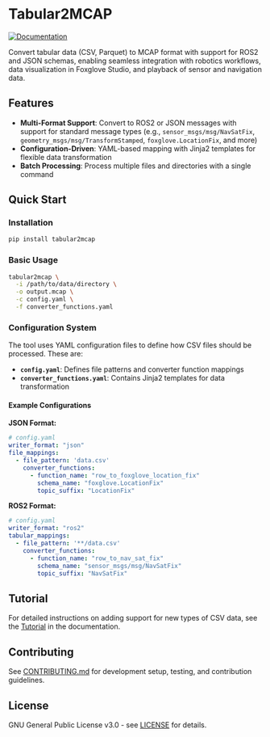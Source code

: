 # Tabular2MCAP

[![Documentation](https://img.shields.io/badge/docs-mkdocs-blue)](https://alloyrobotics.github.io/tabular2mcap/)

Convert tabular data (CSV, Parquet) to MCAP format with support for ROS2 and JSON schemas, enabling seamless integration with robotics workflows, data visualization in Foxglove Studio, and playback of sensor and navigation data.

## Features

- **Multi-Format Support**: Convert to ROS2 or JSON messages with support for standard message types (e.g., `sensor_msgs/msg/NavSatFix`, `geometry_msgs/msg/TransformStamped`, `foxglove.LocationFix`, and more)
- **Configuration-Driven**: YAML-based mapping with Jinja2 templates for flexible data transformation
- **Batch Processing**: Process multiple files and directories with a single command

## Quick Start

### Installation

```bash
pip install tabular2mcap
```

### Basic Usage

```bash
tabular2mcap \
  -i /path/to/data/directory \
  -o output.mcap \
  -c config.yaml \
  -f converter_functions.yaml
```

### Configuration System

The tool uses YAML configuration files to define how CSV files should be processed. These are:

- **`config.yaml`**: Defines file patterns and converter function mappings
- **`converter_functions.yaml`**: Contains Jinja2 templates for data transformation

#### Example Configurations

**JSON Format:**
```yaml
# config.yaml
writer_format: "json"
file_mappings:
  - file_pattern: 'data.csv'
    converter_functions:
      - function_name: "row_to_foxglove_location_fix"
        schema_name: "foxglove.LocationFix"
        topic_suffix: "LocationFix"
```

**ROS2 Format:**
```yaml
# config.yaml
writer_format: "ros2"
tabular_mappings:
  - file_pattern: '**/data.csv'
    converter_functions:
      - function_name: "row_to_nav_sat_fix"
        schema_name: "sensor_msgs/msg/NavSatFix"
        topic_suffix: "NavSatFix"
```


## Tutorial

For detailed instructions on adding support for new types of CSV data, see the [Tutorial](https://alloyrobotics.github.io/tabular2mcap/tutorial/) in the documentation.

## Contributing

See [CONTRIBUTING.md](CONTRIBUTING.md) for development setup, testing, and contribution guidelines.

## License

GNU General Public License v3.0 - see [LICENSE](LICENSE) for details.
